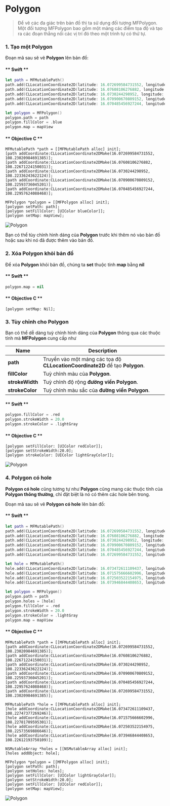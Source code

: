 # Polygon

> Để vẽ các đa giác trên bản đồ thì ta sử dụng đối tượng MFPolygon. Một đối tượng MFPolygon bao gồm một mảng các điểm tọa độ
và tạo ra các đoạn thẳng nối các vị trí đó theo một trình tự có thứ tự.

### 1. Tạo một Polygon

Đoạn mã sau sẽ vẽ **Polygon** lên bản đồ:

<!-- tabs:start -->
#### ** Swift **

```swift 
let path = MFMutablePath()
path.add(CLLocationCoordinate2D(latitude: 16.072699584731552, longitude: 108.23020984691385))
path.add(CLLocationCoordinate2D(latitude: 16.07608106276882, longitude: 108.22671224150031))
path.add(CLLocationCoordinate2D(latitude: 16.0730244298952, longitude: 108.22336243622124))
path.add(CLLocationCoordinate2D(latitude: 16.070900670809152, longitude: 108.22593736045201))
path.add(CLLocationCoordinate2D(latitude: 16.070485456927244, longitude: 108.22957624088468))

let polygon = MFPolygon()
polygon.path = path
polygon.fillColor = .blue
polygon.map = mapView
```

#### ** Objective C **

```objc 
MFMutablePath *path = [[MFMutablePath alloc] init];
[path addCoordinate:CLLocationCoordinate2DMake(16.072699584731552, 108.23020984691385)];
[path addCoordinate:CLLocationCoordinate2DMake(16.07608106276882, 108.22671224150031)];
[path addCoordinate:CLLocationCoordinate2DMake(16.0730244298952, 108.22336243622124)];
[path addCoordinate:CLLocationCoordinate2DMake(16.070900670809152, 108.22593736045201)];
[path addCoordinate:CLLocationCoordinate2DMake(16.070485456927244, 108.22957624088468)];

MFPolygon *polygon = [[MFPolygon alloc] init];
[polygon setPath: path];
[polygon setFillColor: [UIColor blueColor]];
[polygon setMap: mapView];
```

<!-- tabs:end -->

![Polygon](../../resource/v1.5/createPolygon.png) 

Bạn có thể tùy chỉnh hình dáng của **Polygon** trước khi thêm nó vào bản đồ hoặc sau khi nó đã được thêm vào bản đồ.

### 2. Xóa Polygon khỏi bản đồ

Để xóa **Polygon** khỏi bản đồ, chúng ta **set** thuộc tính **map** bằng **nil**

<!-- tabs:start -->
#### ** Swift **

```swift
polygon.map = nil
```

#### ** Objective C **

```objc 
[polygon setMap: Nil];
```
<!-- tabs:end -->

### 3. Tùy chỉnh cho Polygon

Bạn có thể dễ dàng tuỳ chỉnh hình dáng của **Polygon** thông qua các thuộc tính mà **MFPolygon** cung cấp như
  
| Name                       |Description                                                                                                              |
|----------------------------|-------------------------------------------------------------------------------------------------------------------------|
| **path**                   | Truyền vào một mảng các tọa độ **CLLocationCoordinate2D** để tạo **Polygon**.                                           |
| **fillColor**              | Tuỳ chỉnh màu của **Polygon**.                                                                                          |
| **strokeWidth**            | Tuỳ chỉnh độ rộng **đường viền Polygon**.                                                                               |
| **strokeColor**            | Tuỳ chỉnh màu sắc của **đường viền Polygon**.                                                                           |

<!-- tabs:start -->
#### ** Swift **

```swift    
polygon.fillColor = .red
polygon.strokeWidth = 20.0
polygon.strokeColor = .lightGray
```

#### ** Objective C **

```objc 
[polygon setFillColor: [UIColor redColor]];
[polygon setStrokeWidth:20.0];
[polygon strokeColor: [UIColor lightGrayColor]];
```

<!-- tabs:end -->

![Polygon](../../resource/v1.5/customizePolygon.png) 

### 4. Polygon có hole

**Polygon có hole** cũng tương tự như **Polygon** cũng mang các thuộc tính của **Polygon thông thường**, chỉ đặt biệt là 
nó có thêm các hole bên trong.

Đoạn mã sau sẽ vẽ **Polygon có hole** lên bản đồ:

<!-- tabs:start -->
#### ** Swift **

```swift 
let path = MFMutablePath()
path.add(CLLocationCoordinate2D(latitude: 16.072699584731552, longitude: 108.23020984691385))
path.add(CLLocationCoordinate2D(latitude: 16.07608106276882, longitude: 108.22671224150031))
path.add(CLLocationCoordinate2D(latitude: 16.0730244298952, longitude: 108.22336243622124))
path.add(CLLocationCoordinate2D(latitude: 16.070900670809152, longitude: 108.22593736045201))
path.add(CLLocationCoordinate2D(latitude: 16.070485456927244, longitude: 108.22957624088468))
path.add(CLLocationCoordinate2D(latitude: 16.072699584731552, longitude: 108.23020984691385))

let hole = MFMutablePath()
hole.add(CLLocationCoordinate2D(latitude: 16.073472611109437, longitude: 108.22747377269246))
hole.add(CLLocationCoordinate2D(latitude: 16.071575666602996, longitude: 108.22781709595301))
hole.add(CLLocationCoordinate2D(latitude: 16.072503522154975, longitude: 108.22573569886646))
hole.add(CLLocationCoordinate2D(latitude: 16.073946844408653, longitude: 108.22612193750109))

let polygon = MFPolygon()
polygon.path = path
polygon.holes = [hole]
polygon.fillColor = .red
polygon.strokeWidth = 20.0
polygon.strokeColor = .lightGray
polygon.map = mapView
```

#### ** Objective C **

```objc 
MFMutablePath *path = [[MFMutablePath alloc] init];
[path addCoordinate:CLLocationCoordinate2DMake(16.072699584731552, 108.23020984691385)];
[path addCoordinate:CLLocationCoordinate2DMake(16.07608106276882, 108.22671224150031)];
[path addCoordinate:CLLocationCoordinate2DMake(16.0730244298952, 108.22336243622124)];
[path addCoordinate:CLLocationCoordinate2DMake(16.070900670809152, 108.22593736045201)];
[path addCoordinate:CLLocationCoordinate2DMake(16.070485456927244, 108.22957624088468)];
[path addCoordinate:CLLocationCoordinate2DMake(16.072699584731552, 108.23020984691385)];

MFMutablePath *hole = [[MFMutablePath alloc] init];
[hole addCoordinate:CLLocationCoordinate2DMake(16.073472611109437, 108.22747377269246)];
[hole addCoordinate:CLLocationCoordinate2DMake(16.071575666602996, 108.22781709595301)];
[hole addCoordinate:CLLocationCoordinate2DMake(16.072503522154975, 108.22573569886646)];
[hole addCoordinate:CLLocationCoordinate2DMake(16.073946844408653, 108.22612193750109)];

NSMutableArray *holes = [[NSMutableArray alloc] init];
[holes addObject: hole];

MFPolygon *polygon = [[MFPolygon alloc] init];
[polygon setPath: path];
[polygon setHoles: holes];
[polygon setFillColor: [UIColor lightGrayColor]];
[polygon setStrokeWidth:20.0];
[polygon setFillColor: [UIColor redColor]];
[polygon setMap: mapView];
```

<!-- tabs:end -->

![Polygon](../../resource/v1.5/createPolygonHole.png) 